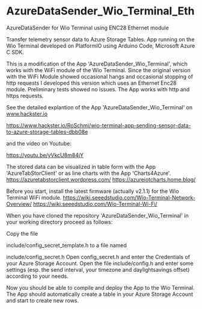 # AzureDataSender_Wio_Terminal_Eth

AzureDataSender for Wio Terminal using ENC28 Ethernet module

Transfer telemetry sensor data to Azure Storage Tables. App running on the Wio Terminal developed on PlatformIO using Arduino Code, Microsoft Azure C SDK.

This is a modification of the App 'AzureDataSender_Wio_Terminal', which works with the WiFi module of the Wio Terminal.
Since the original version with the WiFi Module showed occasional hangs and occasional stopping of http requests I developed this version
which uses an Ethernet Enc28 module. Preliminary tests showed no issues. The App works with http and https requests.  


See the detailed explantion of the App 'AzureDataSender_Wio_Terminal' on www.hackster.io

https://www.hackster.io/RoSchmi/wio-terminal-app-sending-sensor-data-to-azure-storage-tables-dbb08e

and the video on Youtube:

https://youtu.be/yVkcU8m84jY

 
The stored data can be visualized in table form with the App 'AzureTabStorClient' or as line charts with the App 'Charts4Azure'. https://azuretabstorclient.wordpress.com/ https://azureiotcharts.home.blog/

Before you start, install the latest firmware (actually v2.1.1) for the Wio Terminal WiFi module. https://wiki.seeedstudio.com/Wio-Terminal-Network-Overview/ https://wiki.seeedstudio.com/Wio-Terminal-Wi-Fi/

When you have cloned the repository 'AzureDataSender_Wio_Terminal' in your working directory proceed as follows:

Copy the file

include/config_secret_template.h
to a file named

include/config_secret.h
Open config_secret.h and enter the Credentials of your Azure Storage Account. Open the file include/config.h and enter some settings (esp. the send interval, your timezone and daylightsavings offset) according to your needs.

Now you should be able to compile and deploy the App to the Wio Terminal. The App should automatically create a table in your Azure Storage Account and start to create new rows.
